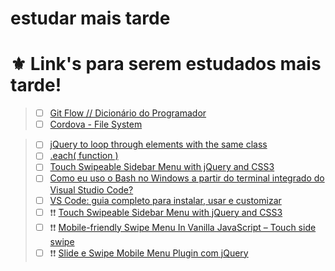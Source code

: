 # estudar mais tarde

# ⚜️ Link's para serem estudados mais tarde!

> - [ ] [Git Flow // Dicionário do Programador](https://youtu.be/oweffeS8TRc)
> - [ ] [Cordova - File System](https://www.tutorialspoint.com/cordova/cordova_file_system.htm)

> - [ ] [jQuery to loop through elements with the same class](https://stackoverflow.com/questions/4735342/jquery-to-loop-through-elements-with-the-same-class)
> - [ ] [.each( function )](https://api.jquery.com/each/)
> - [ ] [Touch Swipeable Sidebar Menu with jQuery and CSS3](https://www.jqueryscript.net/menu/Touch-Swipeable-Sidebar-Menu-with-jQuery-CSS3.html)
> - [ ] [Como eu uso o Bash no Windows a partir do terminal integrado do Visual Studio Code?](https://www.ti-enxame.com/pt/visual-studio-code/como-eu-uso-o-bash-no-windows-partir-do-terminal-integrado-do-visual-studio-code/831447545/)
> - [ ] [VS Code: guia completo para instalar, usar e customizar](https://blog.betrybe.com/ferramentas/vs-code-guia-completo/)
> - [ ] ❗❗ [Touch Swipeable Sidebar Menu with jQuery and CSS3](https://www.jqueryscript.net/menu/Touch-Swipeable-Sidebar-Menu-with-jQuery-CSS3.html)
> - [ ] ❗❗ [Mobile-friendly Swipe Menu In Vanilla JavaScript – Touch side swipe](https://www.cssscript.com/mobile-friendly-swipe-menu-vanilla-javascript-touch-side-swipe/)
> - [ ] ❗❗ [Slide e Swipe Mobile Menu Plugin com jQuery](https://www.jqueryscript.net/menu/Slide-Swipe-Mobile-Menu-Plugin-with-jQuery.html)



